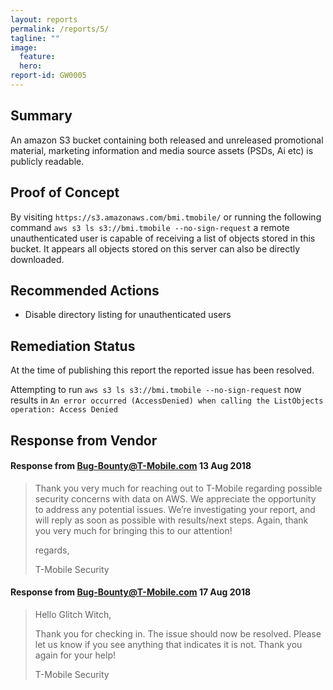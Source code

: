 ```yaml
---
layout: reports
permalink: /reports/5/
tagline: ""
image:
  feature: 
  hero: 
report-id: GW0005
---
```


## Summary
An amazon S3 bucket containing both released and unreleased promotional material, marketing information and media source assets (PSDs, Ai etc) is publicly readable.


## Proof of Concept
By visiting `https://s3.amazonaws.com/bmi.tmobile/` or running the following command `aws s3 ls s3://bmi.tmobile --no-sign-request` a remote unauthenticated user is capable of receiving a list of objects stored in this bucket. It appears all objects stored on this server can also be directly downloaded.

## Recommended Actions

 - Disable directory listing for unauthenticated users

## Remediation Status

At the time of publishing this report the reported issue has been resolved.

Attempting to run `aws s3 ls s3://bmi.tmobile --no-sign-request` now results in
`An error occurred (AccessDenied) when calling the ListObjects operation: Access Denied`

## Response from Vendor

#### Response from Bug-Bounty@T-Mobile.com 13 Aug 2018
> Thank you very much for reaching out to T-Mobile regarding possible security concerns with data on AWS.  We appreciate the opportunity to address any potential issues.  We’re investigating your report, and will reply as soon as possible with results/next steps.  Again, thank you very much for bringing this to our attention!
>
>
>regards,
>
>T-Mobile Security

#### Response from Bug-Bounty@T-Mobile.com 17 Aug 2018
> Hello Glitch Witch,
>
>Thank you for checking in.  The issue should now be resolved.  Please let us know if you see anything that indicates it is not.  Thank you again for your help!
>
>T-Mobile Security
